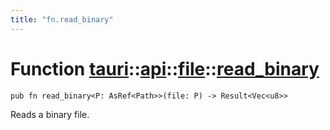 ```yaml
---
title: "fn.read_binary"
---
```


# Function [tauri](/docs/api/rust/tauri/../../index.html)::​[api](/docs/api/rust/tauri/../index.html)::​[file](/docs/api/rust/tauri/index.html)::​[read_binary](/docs/api/rust/tauri/)

```
pub fn read_binary<P: AsRef<Path>>(file: P) -> Result<Vec<u8>>
```

Reads a binary file.
